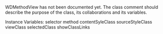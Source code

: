 WDMethodView has not been documented yet. The class comment should describe the purpose of the class, its collaborations and its variables.

Instance Variables:
	selector			<ProtoObject>
	method				<CompiledMethod>
	contentSyleClass	<String>
	sourceStyleClass	<String>
	viewClass			<Behavior>
	selectedClass		<Behavior>
	showClassLinks	<Boolean>